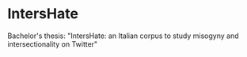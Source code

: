 # IntersHate
Bachelor's thesis: "IntersHate: an Italian corpus to study misogyny and intersectionality on Twitter"
